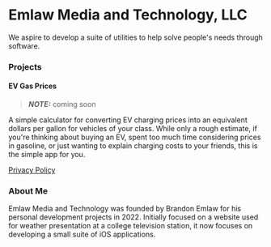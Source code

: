 # Emlaw Media and Technology, LLC

We aspire to develop a suite of utilities to help solve people's needs through software.


### Projects

#### EV Gas Prices
> **_NOTE:_**  coming soon

A simple calculator for converting EV charging prices into an equivalent dollars per gallon for vehicles of your class. While only a rough estimate, if you're thinking about buying an EV, spent too much time considering prices in gasoline, or just wanting to explain charging costs to your friends, this is the simple app for you.

[Privacy Policy]()

### About Me

Emlaw Media and Technology was founded by Brandon Emlaw for his personal development projects in 2022. Initially focused on a website used for weather presentation at a college television station, it now focuses on developing a small suite of iOS applications.

